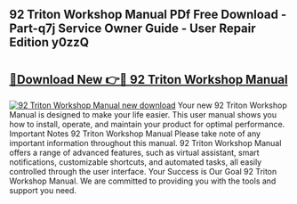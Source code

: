 ## 92 Triton Workshop Manual PDf Free Download - Part-q7j Service Owner Guide - User Repair Edition y0zzQ

# <h2><a href="http://bc72027.oget.top/?id=92+Triton+Workshop+Manual">🔗Download New 👉🔴 92 Triton Workshop Manual</a></h2>

[![92 Triton Workshop Manual new download](https://i.imgur.com/5g1atiW.png)](http://bc72027.oget.top/?id=92+Triton+Workshop+Manual)
Your new 92 Triton Workshop Manual is designed to make your life easier. This user manual shows you how to install, operate, and maintain your product for optimal performance. Important Notes 92 Triton Workshop Manual Please take note of any important information throughout this manual. 92 Triton Workshop Manual offers a range of advanced features, such as virtual assistant, smart notifications, customizable shortcuts, and automated tasks, all easily controlled through the user interface. Your Success is Our Goal 92 Triton Workshop Manual. We are committed to providing you with the tools and support you need.

